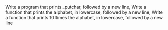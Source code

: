 Write a program that prints _putchar, followed by a new line, Write a function that prints the alphabet, in lowercase, followed by a new line, Write a function that prints 10 times the alphabet, in lowercase, followed by a new line
